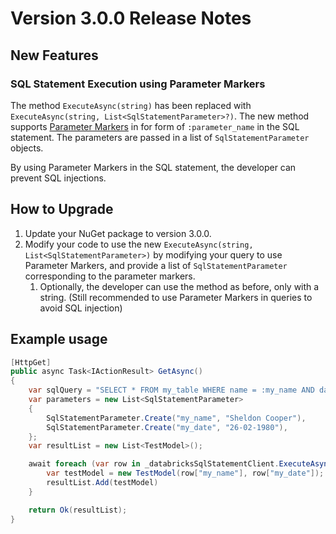 ﻿# Version 3.0.0 Release Notes

## New Features

### SQL Statement Execution using Parameter Markers

The method `ExecuteAsync(string)` has been replaced with `ExecuteAsync(string, List<SqlStatementParameter>?)`.
The new method supports [Parameter Markers](https://docs.databricks.com/en/sql/language-manual/sql-ref-parameter-marker.html) in for form of `:parameter_name` in the SQL statement. The parameters are passed in a list of `SqlStatementParameter` objects.

By using Parameter Markers in the SQL statement, the developer can prevent SQL injections.

## How to Upgrade

1. Update your NuGet package to version 3.0.0.
2. Modify your code to use the new `ExecuteAsync(string, List<SqlStatementParameter>)` by modifying your query to use Parameter Markers, and provide a list of `SqlStatementParameter` corresponding to the parameter markers.
   1. Optionally, the developer can use the method as before, only with a string. (Still recommended to use Parameter Markers in queries to avoid SQL injection)

## Example usage

```c#
[HttpGet]
public async Task<IActionResult> GetAsync()
{
    var sqlQuery = "SELECT * FROM my_table WHERE name = :my_name AND date = :my_date";
    var parameters = new List<SqlStatementParameter>
    {
        SqlStatementParameter.Create("my_name", "Sheldon Cooper"),
        SqlStatementParameter.Create("my_date", "26-02-1980"),
    };
    var resultList = new List<TestModel>();

    await foreach (var row in _databricksSqlStatementClient.ExecuteAsync(sqlQuery, parameters)) {
        var testModel = new TestModel(row["my_name"], row["my_date"]);
        resultList.Add(testModel)
    }

    return Ok(resultList);
}
```

